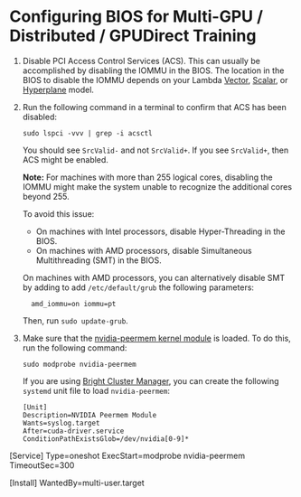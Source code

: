 # Configuring BIOS for Multi-GPU / Distributed / GPUDirect Training

1. Disable PCI Access Control Services (ACS). This can usually be accomplished
   by disabling the IOMMU in the BIOS. The location in the BIOS to disable the
   IOMMU depends on your Lambda
   [Vector](https://lambdalabs.com/gpu-workstations/vector),
   [Scalar](https://lambdalabs.com/products/blade), or
   [Hyperplane](https://lambdalabs.com/deep-learning/servers/hyperplane-a100)
   model.

1. Run the following command in a terminal to confirm that ACS has been
   disabled:

       sudo lspci -vvv | grep -i acsctl

   You should see `SrcValid-` and not `SrcValid+`. If you see `SrcValid+`,
   then ACS might be enabled.

   **Note:** For machines with more than 255 logical cores, disabling the IOMMU
   might make the system unable to recognize the additional cores beyond 255.

   To avoid this issue:

   - On machines with Intel processors, disable Hyper-Threading in the BIOS.
   - On machines with AMD processors, disable Simultaneous Multithreading (SMT)
     in the BIOS.

   On machines with AMD processors, you can alternatively disable SMT by adding
   to add `/etc/default/grub` the following parameters:

         amd_iommu=on iommu=pt

   Then, run `sudo update-grub`.
1. Make sure that the
   [nvidia-peermem kernel module](http://download.nvidia.com/XFree86/Linux-x86_64/470.42.01/README/nvidia-peermem.html) is loaded. To do  this, run the following command:

       sudo modprobe nvidia-peermem

   If you are using
   [Bright Cluster Manager](https://www.brightcomputing.com/brightclustermanager),
   you can create the following `systemd` unit file to load `nvidia-peermem`:

   ```
   [Unit]
   Description=NVIDIA Peermem Module
   Wants=syslog.target
   After=cuda-driver.service
   ConditionPathExistsGlob=/dev/nvidia[0-9]*

  [Service]
  Type=oneshot
  ExecStart=modprobe nvidia-peermem
  TimeoutSec=300

  [Install]
  WantedBy=multi-user.target
  ```
